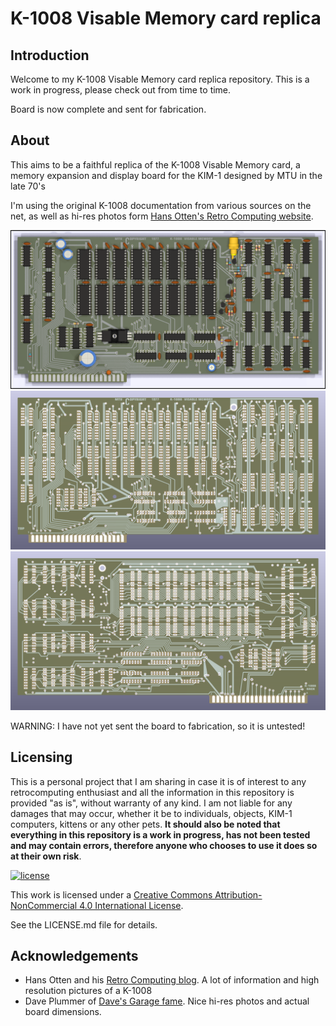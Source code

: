 # K-1008 Visable Memory card replica

## Introduction

Welcome to my K-1008 Visable Memory card replica repository. This is a work in progress, please check out from time to time.

Board is now complete and sent for fabrication.

## About

This aims to be a faithful replica of the K-1008 Visable Memory card, a memory expansion and display board for the KIM-1 designed by MTU in the late 70's

I'm using the original K-1008 documentation from various sources on the net, as well as hi-res photos form [Hans Otten's Retro Computing website](http://retro.hansotten.nl/6502-sbc/kim-1-manuals-and-software/kim-1-related-hardware/mtu-k-1012-k-1008/).


![components](https://github.com/eduardocasino/k-1008-visable-memory-card-replica/blob/main/images/k-1008-visable-memory-comp.png?raw=true)
![front](https://github.com/eduardocasino/k-1008-visable-memory-card-replica/blob/main/images/k-1008-visable-memory-front.png?raw=true)
![back](https://github.com/eduardocasino/k-1008-visable-memory-card-replica/blob/main/images/k-1008-visable-memory-back.png?raw=true)

WARNING: I have not yet sent the board to fabrication, so it is untested!

## Licensing

This is a personal project that I am sharing in case it is of interest to any retrocomputing enthusiast and all the information in this repository is provided "as is", without warranty of any kind. I am not liable for any damages that may occur, whether it be to individuals, objects, KIM-1 computers, kittens or any other pets. **It should also be noted that everything in this repository is a work in progress, has not been tested and may contain errors, therefore anyone who chooses to use it does so at their own risk**.

[![license](https://i.creativecommons.org/l/by-nc/4.0/88x31.png)](http://creativecommons.org/licenses/by-nc/4.0/)

This work is licensed under a [Creative Commons Attribution-NonCommercial 4.0 International License](http://creativecommons.org/licenses/by-nc/4.0/).

See the LICENSE.md file for details.


## Acknowledgements

* Hans Otten and his [Retro Computing blog](http://retro.hansotten.nl/). A lot of information and high resolution pictures of a K-1008
* Dave Plummer of [Dave's Garage fame](https://www.youtube.com/c/DavesGarage). Nice hi-res photos and actual board dimensions.
